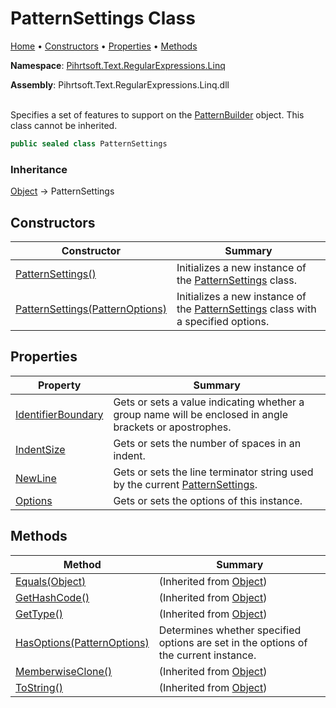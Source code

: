# PatternSettings Class

[Home](../../../../../README.md) &#x2022; [Constructors](#constructors) &#x2022; [Properties](#properties) &#x2022; [Methods](#methods)

**Namespace**: [Pihrtsoft.Text.RegularExpressions.Linq](../README.md)

**Assembly**: Pihrtsoft\.Text\.RegularExpressions\.Linq\.dll

\
Specifies a set of features to support on the [PatternBuilder](../PatternBuilder/README.md) object\. This class cannot be inherited\.

```csharp
public sealed class PatternSettings
```

### Inheritance

[Object](https://docs.microsoft.com/en-us/dotnet/api/system.object) &#x2192; PatternSettings

## Constructors

| Constructor | Summary |
| ----------- | ------- |
| [PatternSettings()](-ctor/README.md#Pihrtsoft_Text_RegularExpressions_Linq_PatternSettings__ctor) | Initializes a new instance of the [PatternSettings](./README.md) class\. |
| [PatternSettings(PatternOptions)](-ctor/README.md#Pihrtsoft_Text_RegularExpressions_Linq_PatternSettings__ctor_Pihrtsoft_Text_RegularExpressions_Linq_PatternOptions_) | Initializes a new instance of the [PatternSettings](./README.md) class with a specified options\. |

## Properties

| Property | Summary |
| -------- | ------- |
| [IdentifierBoundary](IdentifierBoundary/README.md) | Gets or sets a value indicating whether a group name will be enclosed in angle brackets or apostrophes\. |
| [IndentSize](IndentSize/README.md) | Gets or sets the number of spaces in an indent\. |
| [NewLine](NewLine/README.md) | Gets or sets the line terminator string used by the current [PatternSettings](./README.md)\. |
| [Options](Options/README.md) | Gets or sets the options of this instance\. |

## Methods

| Method | Summary |
| ------ | ------- |
| [Equals(Object)](https://docs.microsoft.com/en-us/dotnet/api/system.object.equals) |  \(Inherited from [Object](https://docs.microsoft.com/en-us/dotnet/api/system.object)\) |
| [GetHashCode()](https://docs.microsoft.com/en-us/dotnet/api/system.object.gethashcode) |  \(Inherited from [Object](https://docs.microsoft.com/en-us/dotnet/api/system.object)\) |
| [GetType()](https://docs.microsoft.com/en-us/dotnet/api/system.object.gettype) |  \(Inherited from [Object](https://docs.microsoft.com/en-us/dotnet/api/system.object)\) |
| [HasOptions(PatternOptions)](HasOptions/README.md) | Determines whether specified options are set in the options of the current instance\. |
| [MemberwiseClone()](https://docs.microsoft.com/en-us/dotnet/api/system.object.memberwiseclone) |  \(Inherited from [Object](https://docs.microsoft.com/en-us/dotnet/api/system.object)\) |
| [ToString()](https://docs.microsoft.com/en-us/dotnet/api/system.object.tostring) |  \(Inherited from [Object](https://docs.microsoft.com/en-us/dotnet/api/system.object)\) |

